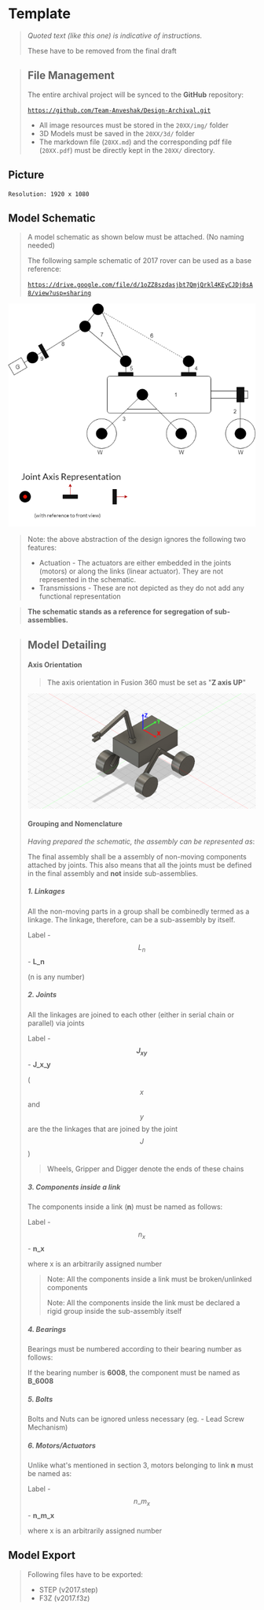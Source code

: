 # Template

> *Quoted text (like this one) is indicative of instructions.*
>
> These have to be removed from the final draft

> ## File Management
>
> The entire archival project will be synced to the **GitHub** repository:
>
> [`https://github.com/Team-Anveshak/Design-Archival.git`](https://github.com/Team-Anveshak/Design-Archival.git)
>
> - All image resources must be stored in the `20XX/img/` folder
> - 3D Models must be saved in the `20XX/3d/` folder
> - The markdown file (`20XX.md`) and the corresponding pdf file (`20XX.pdf`) must be directly kept in the `20XX/` directory.

## Picture

```
Resolution: 1920 x 1080

```

## Model Schematic

> A model schematic as shown below must be attached. (No naming needed)
>
> The following sample schematic of 2017 rover can be used as a base reference:
>
> [`https://drive.google.com/file/d/1oZZ8szdasjbt7QmjQrkl4KEyCJDj0sA8/view?usp=sharing`](https://drive.google.com/file/d/1oZZ8szdasjbt7QmjQrkl4KEyCJDj0sA8/view?usp=sharing)

![sch](img/sch2.png)

> Note: the above abstraction of the design ignores the following two features:
>
> - Actuation - The actuators are either embedded in the joints (motors) or along the links (linear actuator). They are not represented in the schematic.
> - Transmissions - These are not depicted as they do not add any functional representation

> **The schematic stands as a reference for segregation of sub-assemblies.** 

> ## Model Detailing
>
> #### Axis Orientation
>
> > The axis orientation in Fusion 360 must be set as "**Z axis UP**"
>
> ![axis](img/axis.png)
>
> #### Grouping and Nomenclature
>
> *Having prepared the schematic, the assembly can be represented as*:
>
> The final assembly shall be a assembly of non-moving components attached by joints. This also means that all the joints must be defined in the final assembly and **not** inside sub-assemblies. 
>
> ##### 1. Linkages
>
> All the non-moving parts in a group shall be combinedly termed as a linkage. The linkage, therefore, can be a sub-assembly by itself. 
>
> Label - $$L_n$$ - **L_n**
>
> (n is any number)
>
> ##### 2. Joints
>
> All the linkages are joined to each other (either in serial chain or parallel) via joints
>
> Label - **$$J_{xy}$$** - **J_x_y**
>
> ($$x$$ and $$y$$ are the the linkages that are joined by the joint $$J$$) 
>
> > Wheels, Gripper and Digger denote the ends of these chains
>
> ##### 3. Components inside a link
>
> The components inside a link (**n**) must be named as follows:
>
> Label - $$n_x$$ - **n_x**
>
> where x is an arbitrarily assigned number
>
> > Note: All the components inside a link must be broken/unlinked components 
> >
> > Note: All the components inside the link must be declared a rigid group inside the sub-assembly itself
>
> ##### 4. Bearings
>
> Bearings must be numbered according to their bearing number as follows:
>
> If the bearing number is **6008**, the component must be named as **B_6008**
>
> ##### 5. Bolts
>
> Bolts and Nuts can be ignored unless necessary (eg. - Lead Screw Mechanism)
>
> ##### 6. Motors/Actuators
>
> Unlike what's mentioned in section 3, motors belonging to link **n** must be named as:
>
> Label - $$n\_m_x$$ - **n_m_x**
>
> where x is an arbitrarily assigned number

## Model Export

> Following files have to be exported:
>
> - STEP (v2017.step)
> - F3Z (v2017.f3z)

